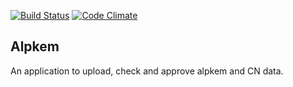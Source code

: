 [![Build Status](https://travis-ci.org/kf8a/alpkem.svg?branch=master)](https://travis-ci.org/kf8a/alpkem)
[![Code Climate](https://codeclimate.com/github/kf8a/alpkem/badges/gpa.svg)](https://codeclimate.com/github/kf8a/alpkem)

Alpkem
------

An application to upload, check and approve alpkem and CN data.

